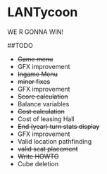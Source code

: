 LANTycoon
=========

WE R GONNA WIN!

##TODO
- ~~Game menu~~
 - GFX improvement
- ~~Ingame Menu~~ 
 - ~~minor fixes~~  
 - GFX improvement
- ~~Score calculation~~  
 - Balance variables
- ~~Cost calculation~~  
 - Cost of leasing Hall
- ~~End (year) turn stats display~~  
 - GFX improvement  
- Valid location pathfinding  
 - ~~valid seat placement~~
- ~~Write HOWTO~~
- Cube deletion
